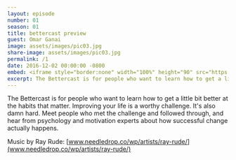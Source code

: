 ```yaml
---
layout: episode
number: 01
season: 01
title: bettercast preview
guest: Omar Ganai
image: assets/images/pic03.jpg
share-image: assets/images/pic03.jpg
permalink: /1
date: 2016-12-02 00:00:00 -0800
embed: <iframe style="border:none" width="100%" height="90" src="https://html5-player.libsyn.com/embed/episode/id/5239308/height/90/theme/custom/autoplay/no/autonext/no/thumbnail/yes/preload/no/no_addthis/no/direction/backward/render-playlist/no/custom-color/65C29B/"  scrolling="no"  allowfullscreen webkitallowfullscreen mozallowfullscreen oallowfullscreen msallowfullscreen></iframe>
excerpt: The Bettercast is for people who want to learn how to get a little bit better at the habits that matter. Improving your life is a worthy challenge.
---
```


The Bettercast is for people who want to learn how to get a little bit better at the habits that matter. Improving your life is a worthy challenge. It's also damn hard. Meet people who met the challenge and followed through, and hear from psychology and motivation experts about how successful change actually happens.

Music by Ray Rude: [www.needledrop.co/wp/artists/ray-rude/](www.needledrop.co/wp/artists/ray-rude/)
